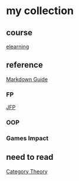 # my collection
## course
[elearning](https://elearning.fudan.edu.cn/courses)
## reference
[Markdown Guide](https://www.markdownguide.org)
### FP
[JFP](https://www.cambridge.org/core/journals/journal-of-functional-programming)
### OOP
### Games Impact
## need to read
[Category Theory](http://www.appliedcategorytheory.org/what-is-applied-category-theory/)